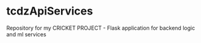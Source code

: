 # tcdzApiServices
Repository for my CRICKET PROJECT - Flask application for backend logic and ml services
